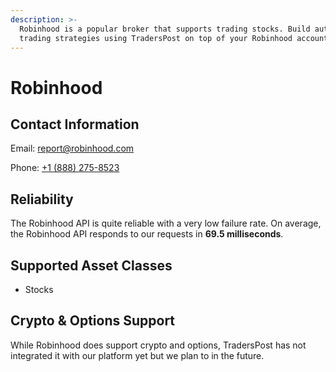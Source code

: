 ```yaml
---
description: >-
  Robinhood is a popular broker that supports trading stocks. Build automated
  trading strategies using TradersPost on top of your Robinhood account.
---
```


# Robinhood

## Contact Information

Email: [report@robinhood.com](mailto:report@robinhood.com)

Phone: [+1 (888) 275-8523](tel:18882758523)

## Reliability

The Robinhood API is quite reliable with a very low failure rate. On average, the Robinhood API responds to our requests in **69.5 milliseconds**.

## Supported Asset Classes

* Stocks

## Crypto & Options Support

While Robinhood does support crypto and options, TradersPost has not integrated it with our platform yet but we plan to in the future.
